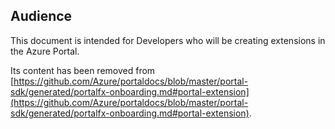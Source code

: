 <a name="portalfxExtensionsForDevelopersAudience"></a>
<!-- link to this document is [portalfx-extensions-forDevelopers-audience.md]()
-->

## Audience

This document is intended for Developers who will be creating extensions in the Azure Portal.

Its content has been removed from [https://github.com/Azure/portaldocs/blob/master/portal-sdk/generated/portalfx-onboarding.md#portal-extension](https://github.com/Azure/portaldocs/blob/master/portal-sdk/generated/portalfx-onboarding.md#portal-extension).